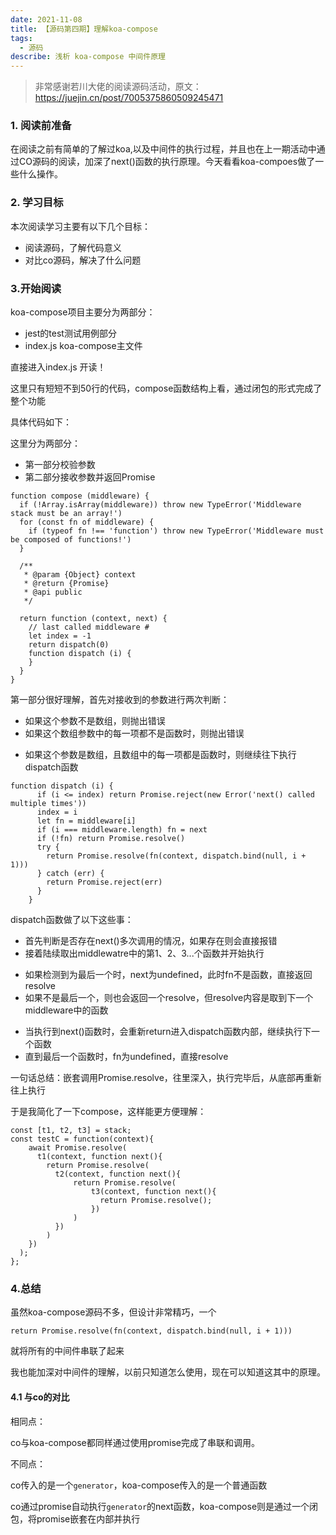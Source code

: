 ```yaml
---
date: 2021-11-08
title: 【源码第四期】理解koa-compose
tags:
  - 源码
describe: 浅析 koa-compose 中间件原理
---
```


> 
> 非常感谢若川大佬的阅读源码活动，原文：<https://juejin.cn/post/7005375860509245471>

### 1. 阅读前准备



在阅读之前有简单的了解过koa,以及中间件的执行过程，并且也在上一期活动中通过CO源码的阅读，加深了next()函数的执行原理。今天看看koa-compoes做了一些什么操作。

### 2. 学习目标

本次阅读学习主要有以下几个目标：

-   阅读源码，了解代码意义
-   对比co源码，解决了什么问题




### 3.开始阅读

koa-compose项目主要分为两部分：

-   jest的test测试用例部分
-   index.js koa-compose主文件

直接进入index.js 开读！

这里只有短短不到50行的代码，compose函数结构上看，通过闭包的形式完成了整个功能

具体代码如下：

这里分为两部分：

-   第一部分校验参数
-   第二部分接收参数并返回Promise

```
function compose (middleware) {
  if (!Array.isArray(middleware)) throw new TypeError('Middleware stack must be an array!')
  for (const fn of middleware) {
    if (typeof fn !== 'function') throw new TypeError('Middleware must be composed of functions!')
  }

  /**
   * @param {Object} context
   * @return {Promise}
   * @api public
   */

  return function (context, next) {
    // last called middleware #
    let index = -1
    return dispatch(0)
    function dispatch (i) {
    }
  }
}
```

第一部分很好理解，首先对接收到的参数进行两次判断：

-   如果这个参数不是数组，则抛出错误
-   如果这个数组参数中的每一项都不是函数时，则抛出错误

<!---->

-   如果这个参数是数组，且数组中的每一项都是函数时，则继续往下执行dispatch函数

```
function dispatch (i) {
      if (i <= index) return Promise.reject(new Error('next() called multiple times'))
      index = i
      let fn = middleware[i]
      if (i === middleware.length) fn = next
      if (!fn) return Promise.resolve()
      try {
        return Promise.resolve(fn(context, dispatch.bind(null, i + 1)))
      } catch (err) {
        return Promise.reject(err)
      }
    }
```

dispatch函数做了以下这些事：

-   首先判断是否存在next()多次调用的情况，如果存在则会直接报错
-   接着陆续取出middlewatre中的第1、2、3...个函数并开始执行

<!---->

-   如果检测到为最后一个时，next为undefined，此时fn不是函数，直接返回resolve
-   如果不是最后一个，则也会返回一个resolve，但resolve内容是取到下一个middleware中的函数

<!---->

-   当执行到next()函数时，会重新return进入dispatch函数内部，继续执行下一个函数
-   直到最后一个函数时，fn为undefined，直接resolve

一句话总结：嵌套调用Promise.resolve，往里深入，执行完毕后，从底部再重新往上执行

于是我简化了一下compose，这样能更方便理解：

```
const [t1, t2, t3] = stack;
const testC = function(context){
    await Promise.resolve(
      t1(context, function next(){
        return Promise.resolve(
          t2(context, function next(){
              return Promise.resolve(
                  t3(context, function next(){
                    return Promise.resolve();
                  })
              )
          })
        )
    })
  );
};
```

### 4.总结

虽然koa-compose源码不多，但设计非常精巧，一个

`return Promise.resolve(fn(context, dispatch.bind(null, i + 1)))`

就将所有的中间件串联了起来

我也能加深对中间件的理解，以前只知道怎么使用，现在可以知道这其中的原理。

#### 4.1 与co的对比

相同点：

co与koa-compose都同样通过使用promise完成了串联和调用。

不同点：

co传入的是一个`generator`，koa-compose传入的是一个普通函数

co通过promise自动执行`generator`的next函数，koa-compose则是通过一个闭包，将promise嵌套在内部并执行
